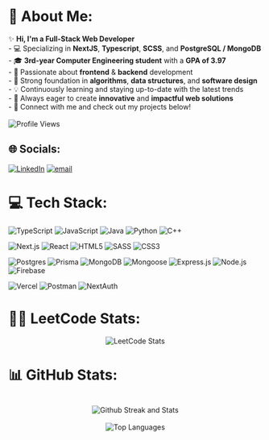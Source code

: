 # 💫 About Me:
✨ **Hi, I'm a Full-Stack Web Developer**  <br>- 💻 Specializing in **NextJS**, **Typescript**, **SCSS**, and **PostgreSQL / MongoDB**  <br>- 🎓 **3rd-year Computer Engineering student** with a **GPA of 3.97**  <br>- 🚀 Passionate about **frontend** & **backend** development  <br>- 🔧 Strong foundation in **algorithms**, **data structures**, and **software design**  <br>- 💡 Continuously learning and staying up-to-date with the latest trends  <br>- 🌟 Always eager to create **innovative** and **impactful web solutions**  <br>- 🔗 Connect with me and check out my projects below!  <br>
<br>
  <img src="https://komarev.com/ghpvc/?username=ahmedjk34&color=brightgreen&style=flat-square" alt="Profile Views">
<br>



## 🌐 Socials:
[![LinkedIn](https://img.shields.io/badge/LinkedIn-%230077B5.svg?logo=linkedin&logoColor=white)](https://linkedin.com/in/ahmedjk34) [![email](https://img.shields.io/badge/Email-D14836?logo=gmail&logoColor=white)](mailto:ahmedtaher212005@gmail.com) 

# 💻 Tech Stack:
![TypeScript](https://img.shields.io/badge/typescript-%23007ACC.svg?style=for-the-badge&logo=typescript&logoColor=white)
![JavaScript](https://img.shields.io/badge/javascript-%23323330.svg?style=for-the-badge&logo=javascript&logoColor=%23F7DF1E) 
![Java](https://img.shields.io/badge/java-%23ED8B00.svg?style=for-the-badge&logo=openjdk&logoColor=white) 
![Python](https://img.shields.io/badge/python-3670A0?style=for-the-badge&logo=python&logoColor=ffdd54) 
![C++](https://img.shields.io/badge/c++-%2300599C.svg?style=for-the-badge&logo=cplusplus&logoColor=white)

![Next.js](https://img.shields.io/badge/Next.js-%23000000.svg?style=for-the-badge&logo=next.js&logoColor=white)
![React](https://img.shields.io/badge/react-%2361DAFB.svg?style=for-the-badge&logo=react&logoColor=white) 
![HTML5](https://img.shields.io/badge/html5-%23E34F26.svg?style=for-the-badge&logo=html5&logoColor=white) 
![SASS](https://img.shields.io/badge/SASS-hotpink.svg?style=for-the-badge&logo=SASS&logoColor=white) 
![CSS3](https://img.shields.io/badge/css3-%231572B6.svg?style=for-the-badge&logo=css3&logoColor=white) 

![Postgres](https://img.shields.io/badge/postgres-%23316192.svg?style=for-the-badge&logo=postgresql&logoColor=white) 
![Prisma](https://img.shields.io/badge/Prisma-3982CE?style=for-the-badge&logo=Prisma&logoColor=white) 
![MongoDB](https://img.shields.io/badge/MongoDB-%234ea94b.svg?style=for-the-badge&logo=mongodb&logoColor=white) 
![Mongoose](https://img.shields.io/badge/Mongoose-%23363636.svg?style=for-the-badge&logo=mongoose&logoColor=white) 
![Express.js](https://img.shields.io/badge/express.js-%23404d59.svg?style=for-the-badge&logo=express&logoColor=%2361DAFB) 
![Node.js](https://img.shields.io/badge/Node.js-%2343853D.svg?style=for-the-badge&logo=node.js&logoColor=white) 
![Firebase](https://img.shields.io/badge/firebase-%23039BE5.svg?style=for-the-badge&logo=firebase) 

![Vercel](https://img.shields.io/badge/vercel-%23000000.svg?style=for-the-badge&logo=vercel&logoColor=white) 
![Postman](https://img.shields.io/badge/Postman-FF6C37?style=for-the-badge&logo=postman&logoColor=white)
![NextAuth](https://img.shields.io/badge/NextAuth.js-%23000000.svg?style=for-the-badge&logo=next.js&logoColor=blue)



# 🧑‍💻 LeetCode Stats:
<p align="center">
  <img src="https://leetcard.jacoblin.cool/ahmedtaherra?theme=dark&font=Nanum%20Gothic%20Coding" alt="LeetCode Stats">
</p>

# 📊 GitHub Stats:
![]()
<p align="center">
  <img src="https://nirzak-streak-stats.vercel.app/?user=ahmedjk34&theme=dark&hide_border=false" alt="Github Streak and Stats">
<br/>
<br/>
  <img src="https://github-readme-stats.vercel.app/api/top-langs/?username=ahmedjk34&theme=dark&hide_border=false&include_all_commits=true&count_private=true&layout=compact" alt="Top Languages">
</p>
